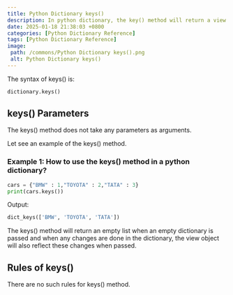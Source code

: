 ```yaml
---
title: Python Dictionary keys()
description: In python dictionary, the key() method will return a view object as a list that contains the keys of the specified dictionary.
date: 2025-01-18 21:38:03 +0800
categories: [Python Dictionary Reference]
tags: [Python Dictionary Reference]
image:
 path: /commons/Python Dictionary keys().png
 alt: Python Dictionary keys()
---
```


The syntax of keys() is:

```python
dictionary.keys()

```

<script type="text/javascript">
	atOptions = {
		'key' : 'f934c5057f4cfe34762901514605d248',
		'format' : 'iframe',
		'height' : 180,
		'width' : 800,
		'params' : {}
	};
</script>
<script type="text/javascript" src="//www.highperformanceformat.com/f934c5057f4cfe34762901514605d248/invoke.js"></script>
## keys() Parameters

The keys() method does not take any parameters as arguments.

Let see an example of the keys() method.

### Example 1: How to use the keys() method in a python dictionary?

```python
cars = {"BMW" : 1,"TOYOTA" : 2,"TATA" : 3}
print(cars.keys())
```



Output:

```python
dict_keys(['BMW', 'TOYOTA', 'TATA'])

```

The keys() method will return an empty list when an empty dictionary is passed and when any changes are done in the dictionary, the view object will also reflect these changes when passed.

<script type="text/javascript">
	atOptions = {
		'key' : 'f934c5057f4cfe34762901514605d248',
		'format' : 'iframe',
		'height' : 180,
		'width' : 800,
		'params' : {}
	};
</script>
<script type="text/javascript" src="//www.highperformanceformat.com/f934c5057f4cfe34762901514605d248/invoke.js"></script>
## Rules of keys()

<script type="text/javascript">
	atOptions = {
		'key' : 'f934c5057f4cfe34762901514605d248',
		'format' : 'iframe',
		'height' : 180,
		'width' : 800,
		'params' : {}
	};
</script>
<script type="text/javascript" src="//www.highperformanceformat.com/f934c5057f4cfe34762901514605d248/invoke.js"></script>
There are no such rules for keys() method.